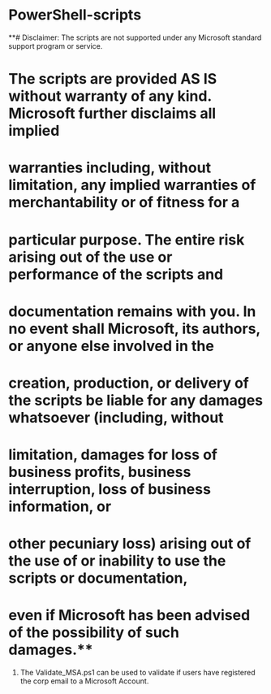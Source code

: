 # PowerShell-scripts
**# Disclaimer: The scripts are not supported under any Microsoft standard support program or service. 
# The scripts are provided AS IS without warranty of any kind. Microsoft further disclaims all implied 
# warranties including, without limitation, any implied warranties of merchantability or of fitness for a 
# particular purpose. The entire risk arising out of the use or performance of the scripts and 
# documentation remains with you. In no event shall Microsoft, its authors, or anyone else involved in the 
# creation, production, or delivery of the scripts be liable for any damages whatsoever (including, without 
# limitation, damages for loss of business profits, business interruption, loss of business information, or 
# other pecuniary loss) arising out of the use of or inability to use the scripts or documentation, 
# even if Microsoft has been advised of the possibility of such damages.**

1. The Validate_MSA.ps1 can be used to validate if users have registered the corp email to a Microsoft Account.
